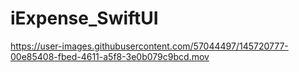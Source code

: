 # iExpense_SwiftUI


https://user-images.githubusercontent.com/57044497/145720777-00e85408-fbed-4611-a5f8-3e0b079c9bcd.mov

